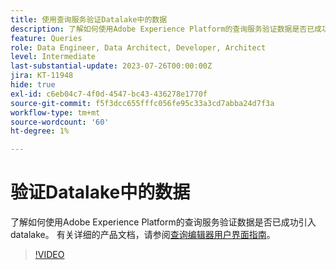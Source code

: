 ```yaml
---
title: 使用查询服务验证Datalake中的数据
description: 了解如何使用Adobe Experience Platform的查询服务验证数据是否已成功引入datalake。
feature: Queries
role: Data Engineer, Data Architect, Developer, Architect
level: Intermediate
last-substantial-update: 2023-07-26T00:00:00Z
jira: KT-11948
hide: true
exl-id: c6eb04c7-4f0d-4547-bc43-436278e1770f
source-git-commit: f5f3dcc655fffc056fe95c33a3cd7abba24d7f3a
workflow-type: tm+mt
source-wordcount: '60'
ht-degree: 1%

---
```


# 验证Datalake中的数据

了解如何使用Adobe Experience Platform的查询服务验证数据是否已成功引入datalake。 有关详细的产品文档，请参阅[查询编辑器用户界面指南](https://experienceleague.adobe.com/docs/experience-platform/query/home.html?lang=zh-Hans)。

>[!VIDEO](https://video.tv.adobe.com/v/3416130?learn=on&enablevpops)

